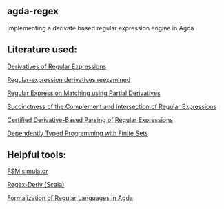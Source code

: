 ## agda-regex
Implementing a derivate based regular expression engine in Agda


## Literature used:

[Derivatives of Regular Expressions](https://dl.acm.org/doi/pdf/10.1145/321239.321249)

[Regular-expression derivatives reexamined](https://www.khoury.northeastern.edu/home/turon/re-deriv.pdf)

[Regular Expression Matching using Partial
Derivatives](https://www.researchgate.net/publication/242776767_Regular_Expression_Matching_using_Partial_Derivatives)

[Succinctness of the Complement and Intersection of Regular Expressions](https://www.cs.umd.edu/users/gasarch/TOPICS/desc/regexpcompint.pdf)

[Certified Derivative-Based Parsing of Regular Expressions](https://homepages.dcc.ufmg.br/~camarao/certified-parsing-regex.pdf)

[Dependently Typed Programming with Finite Sets](https://firsov.ee/finset/finset.pdf)

## Helpful tools:

[FSM simulator](https://ivanzuzak.info/noam/webapps/fsm_simulator/)

[Regex-Deriv (Scala)](https://github.com/monaddle/regex-deriv?tab=readme-ov-file)

[Formalization of Regular Languages in Agda](https://github.com/desi-ivanov/agda-regexp-automata/tree/master)
